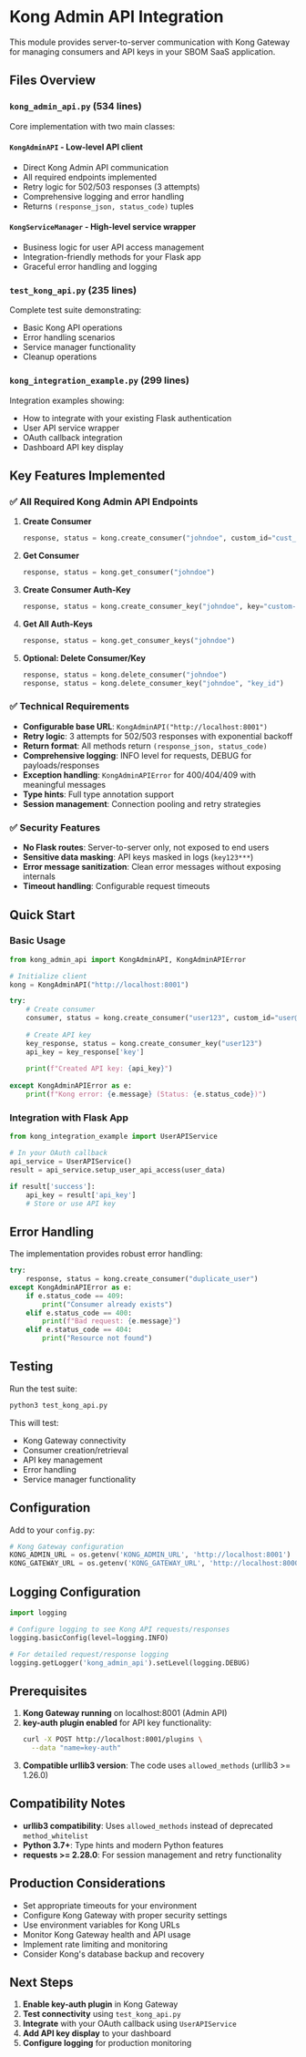 # Kong Admin API Integration

This module provides server-to-server communication with Kong Gateway for managing consumers and API keys in your SBOM SaaS application.

## Files Overview

### `kong_admin_api.py` (534 lines)
Core implementation with two main classes:

#### `KongAdminAPI` - Low-level API client
- Direct Kong Admin API communication
- All required endpoints implemented
- Retry logic for 502/503 responses (3 attempts)
- Comprehensive logging and error handling
- Returns `(response_json, status_code)` tuples

#### `KongServiceManager` - High-level service wrapper  
- Business logic for user API access management
- Integration-friendly methods for your Flask app
- Graceful error handling and logging

### `test_kong_api.py` (235 lines)
Complete test suite demonstrating:
- Basic Kong API operations
- Error handling scenarios
- Service manager functionality
- Cleanup operations

### `kong_integration_example.py` (299 lines)
Integration examples showing:
- How to integrate with your existing Flask authentication
- User API service wrapper
- OAuth callback integration
- Dashboard API key display

## Key Features Implemented

### ✅ All Required Kong Admin API Endpoints

1. **Create Consumer**
   ```python
   response, status = kong.create_consumer("johndoe", custom_id="cust_001", tags=["paid"])
   ```

2. **Get Consumer**
   ```python
   response, status = kong.get_consumer("johndoe")
   ```

3. **Create Consumer Auth-Key**
   ```python
   response, status = kong.create_consumer_key("johndoe", key="custom-key-123")
   ```

4. **Get All Auth-Keys**
   ```python
   response, status = kong.get_consumer_keys("johndoe")
   ```

5. **Optional: Delete Consumer/Key**
   ```python
   response, status = kong.delete_consumer("johndoe")
   response, status = kong.delete_consumer_key("johndoe", "key_id")
   ```

### ✅ Technical Requirements

- **Configurable base URL**: `KongAdminAPI("http://localhost:8001")`
- **Retry logic**: 3 attempts for 502/503 responses with exponential backoff
- **Return format**: All methods return `(response_json, status_code)`
- **Comprehensive logging**: INFO level for requests, DEBUG for payloads/responses
- **Exception handling**: `KongAdminAPIError` for 400/404/409 with meaningful messages
- **Type hints**: Full type annotation support
- **Session management**: Connection pooling and retry strategies

### ✅ Security Features

- **No Flask routes**: Server-to-server only, not exposed to end users
- **Sensitive data masking**: API keys masked in logs (`key123***`)
- **Error message sanitization**: Clean error messages without exposing internals
- **Timeout handling**: Configurable request timeouts

## Quick Start

### Basic Usage
```python
from kong_admin_api import KongAdminAPI, KongAdminAPIError

# Initialize client
kong = KongAdminAPI("http://localhost:8001")

try:
    # Create consumer
    consumer, status = kong.create_consumer("user123", custom_id="user@example.com")
    
    # Create API key
    key_response, status = kong.create_consumer_key("user123")
    api_key = key_response['key']
    
    print(f"Created API key: {api_key}")
    
except KongAdminAPIError as e:
    print(f"Kong error: {e.message} (Status: {e.status_code})")
```

### Integration with Flask App
```python
from kong_integration_example import UserAPIService

# In your OAuth callback
api_service = UserAPIService()
result = api_service.setup_user_api_access(user_data)

if result['success']:
    api_key = result['api_key']
    # Store or use API key
```

## Error Handling

The implementation provides robust error handling:

```python
try:
    response, status = kong.create_consumer("duplicate_user")
except KongAdminAPIError as e:
    if e.status_code == 409:
        print("Consumer already exists")
    elif e.status_code == 400:
        print(f"Bad request: {e.message}")
    elif e.status_code == 404:
        print("Resource not found")
```

## Testing

Run the test suite:
```bash
python3 test_kong_api.py
```

This will test:
- Kong Gateway connectivity
- Consumer creation/retrieval
- API key management
- Error handling
- Service manager functionality

## Configuration

Add to your `config.py`:
```python
# Kong Gateway configuration
KONG_ADMIN_URL = os.getenv('KONG_ADMIN_URL', 'http://localhost:8001')
KONG_GATEWAY_URL = os.getenv('KONG_GATEWAY_URL', 'http://localhost:8000')
```

## Logging Configuration

```python
import logging

# Configure logging to see Kong API requests/responses
logging.basicConfig(level=logging.INFO)

# For detailed request/response logging
logging.getLogger('kong_admin_api').setLevel(logging.DEBUG)
```

## Prerequisites

1. **Kong Gateway running** on localhost:8001 (Admin API)
2. **key-auth plugin enabled** for API key functionality:
   ```bash
   curl -X POST http://localhost:8001/plugins \
     --data "name=key-auth"
   ```
3. **Compatible urllib3 version**: The code uses `allowed_methods` (urllib3 >= 1.26.0)

## Compatibility Notes

- **urllib3 compatibility**: Uses `allowed_methods` instead of deprecated `method_whitelist`
- **Python 3.7+**: Type hints and modern Python features
- **requests >= 2.28.0**: For session management and retry functionality

## Production Considerations

- Set appropriate timeouts for your environment
- Configure Kong Gateway with proper security settings
- Use environment variables for Kong URLs
- Monitor Kong Gateway health and API usage
- Implement rate limiting and monitoring
- Consider Kong's database backup and recovery

## Next Steps

1. **Enable key-auth plugin** in Kong Gateway
2. **Test connectivity** using `test_kong_api.py`
3. **Integrate** with your OAuth callback using `UserAPIService`
4. **Add API key display** to your dashboard
5. **Configure logging** for production monitoring
